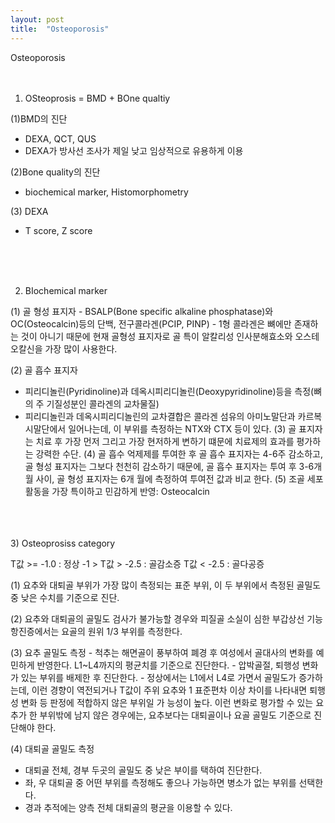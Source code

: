 ```yaml
---
layout: post
title:  "Osteoporosis"
---
```


Osteoporosis
<br><br><br>
1) OSteoprosis = BMD + BOne qualtiy 

(1)BMD의 진단
- DEXA, QCT, QUS
- DEXA가 방사선 조사가 제일 낮고 임상적으로 유용하게 이용

(2)Bone quality의 진단
 - biochemical marker, Histomorphometry

(3) DEXA 
 - T score, Z score

 <p></p>
  <p></p>
   <p></p>
<br><br><br>

2) BIochemical marker
 <p> (1) 골 형성 표지자 
 - BSALP(Bone specific alkaline phosphatase)와 OC(Osteocalcin)등의 단백, 전구콜라겐(PCIP, PINP)
 - 1형 콜라겐은 뼈에만 존재하는 것이 아니기 때문에 현재 골형성 표지자로 골 특이 알칼리성 인사분해효소와 오스테오칼신을 가장 많이 사용한다. </p>
 
 (2) 골 흡수 표지자 
 - 피리디놀린(Pyridinoline)과 데옥시피리디놀린(Deoxypyridinoline)등을 측정(뼈의 주 기질성분인 콜라겐의 교차물질) 
 - 피리디놀린과 데옥시피리디놀린의 교차결합은 콜라겐 섬유의 아미노말단과 카르복시말단에서 일어나는데, 이 부위를 측정하는 NTX와 CTX 등이 있다. 
 (3) 골 표지자는 치료 후 가장 먼저 그리고 가장 현저하게 변하기 떄문에 치료제의 효과를 평가하는 강력한 수단. 
 (4) 골 흡수 억제제를 투여한 후 골 흡수 표지자는 4-6주 감소하고, 골 형성 표지자는 그보다 천천히 감소하기 때문에, 골 흡수 표지자는 투여 후 3-6개월 사이, 골 형성 표지자는 6개      월에 측정하여 투여전 값과 비교 한다.
 (5) 조골 세포 활동을 가장 특이하고 민감하게 반영: Osteocalcin 
 
 
 
 <p></p>
  <p></p> 
   <p></p>
 <br><br><br>
 3) Osteoprosiss category 
 
 T값 >= -1.0 : 정상
 -1 > T값 > -2.5 : 골감소증
 T값 < -2.5 : 골다공증
 
 (1) 요추와 대퇴골 부위가 가장 많이 측정되는 표준 부위, 이 두 부위에서 측정된 골밀도 중 낮은 수치를 기준으로 진단. 
  <p>(2) 요추와 대퇴골의 골밀도 검사가 불가능할 경우와 피질골 소실이 심한 부갑상선 기능 항진증에서는 요골의 원위 1/3 부위를 측정한다. </p>
  <p>(3) 요추 골밀도 측정 
  - 척추는 해면골이 풍부하여 폐경 후 여성에서 골대사의 변화를 예민하게 반영한다. L1~L4까지의 평균치를 기준으로 진단한다. 
  - 압박골절, 퇴행성 변화가 있는 부위를 배제한 후 진단한다. 
  - 정상에서는 L1에서 L4로 가면서 골밀도가 증가하는데, 이런 경향이 역전되거나 T값이 주위 요추와 1 표준편차 이상 차이를 나타내면 퇴행성 변화 등 판정에 적합하지 않은 부위일 가      능성이 높다. 이런 변화로 평가할 수 있는 요추가 한 부위밖에 남지 않은 경우에는, 요추보다는 대퇴골이나 요골 골밀도 기준으로 진단해야 한다. </p>
  
  (4) 대퇴골 골밀도 측정 
  - 대퇴골 전체, 경부 두곳의 골밀도 중 낮은 부이를 택하여 진단한다. 
  - 좌, 우 대퇴골 중 어떤 부위를 측정해도 좋으나 가능하면 병소가 없는 부위를 선택한다. 
  - 경과 추적에는 양측 전체 대퇴골의 평균을 이용할 수 있다. 
  
  

